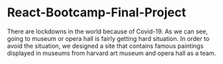 # React-Bootcamp-Final-Project
There are lockdowns in the world because of Covid-19. As we can see, going to museum or opera hall is fairly getting hard situation. In order to avoid the situation, we designed a site that contains famous paintings displayed in museums from harvard art museum and opera hall as a team.

